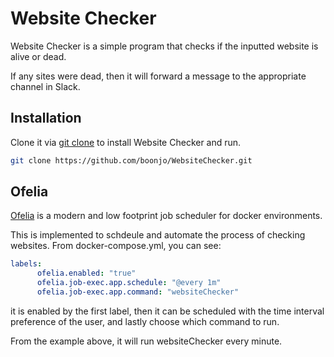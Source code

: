 # Website Checker

Website Checker is a simple program that checks if the inputted website is alive or dead.

If any sites were dead, then it will forward a message to the appropriate channel in Slack.

## Installation

Clone it via [git clone](https://github.com/git-guides/git-clone) to install Website Checker and run.

```bash
git clone https://github.com/boonjo/WebsiteChecker.git
```

## Ofelia

[Ofelia](https://github.com/mcuadros/ofelia) is a modern and low footprint job scheduler for docker environments.

This is implemented to schdeule and automate the process of checking websites.
From docker-compose.yml, you can see:

```yml
labels:
      ofelia.enabled: "true"
      ofelia.job-exec.app.schedule: "@every 1m"
      ofelia.job-exec.app.command: "websiteChecker"
```

it is enabled by the first label, then it can be scheduled with the time interval preference of the user, and lastly choose which command to run. 

From the example above, it will run websiteChecker every minute. 
